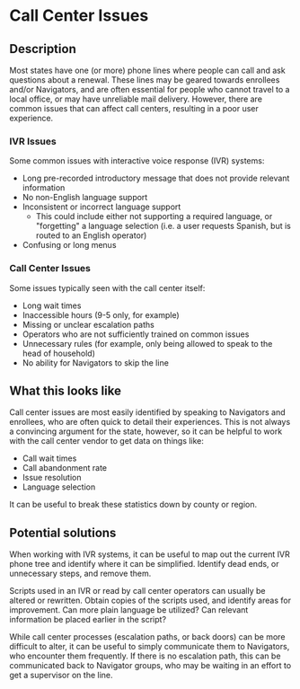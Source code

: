 #  Call Center Issues

## Description

Most states have one (or more) phone lines where people can call and ask questions about a renewal. These lines may be geared towards enrollees and/or Navigators, and are often essential for people who cannot travel to a local office, or may have unreliable mail delivery. However, there are common issues that can affect call centers, resulting in a poor user experience.

### IVR Issues

Some common issues with interactive voice response (IVR) systems:
  - Long pre-recorded introductory message that does not provide relevant information
  - No non-English language support
  - Inconsistent or incorrect language support
    - This could include either not supporting a required language, or "forgetting" a language selection (i.e. a user requests Spanish, but is routed to an English operator)
  - Confusing or long menus

### Call Center Issues

Some issues typically seen with the call center itself:
  - Long wait times
  - Inaccessible hours (9-5 only, for example)
  - Missing or unclear escalation paths
  - Operators who are not sufficiently trained on common issues
  - Unnecessary rules (for example, only being allowed to speak to the head of household)
  - No ability for Navigators to skip the line

## What this looks like

Call center issues are most easily identified by speaking to Navigators and enrollees, who are often quick to detail their experiences. This is not always a convincing argument for the state, however, so it can be helpful to work with the call center vendor to get data on things like:
  - Call wait times
  - Call abandonment rate
  - Issue resolution
  - Language selection

It can be useful to break these statistics down by county or region.

## Potential solutions

When working with IVR systems, it can be useful to map out the current IVR phone tree and identify where it can be simplified. Identify dead ends, or unnecessary steps, and remove them.

Scripts used in an IVR or read by call center operators can usually be altered or rewritten. Obtain copies of the scripts used, and identify areas for improvement. Can more plain language be utilized? Can relevant information be placed earlier in the script?

While call center processes (escalation paths, or back doors) can be more difficult to alter, it can be useful to simply communicate them to Navigators, who encounter them frequently. If there is no escalation path, this can be communicated back to Navigator groups, who may be waiting in an effort to get a supervisor on the line.
